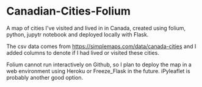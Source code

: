 # Canadian-Cities-Folium
A map of cities I've visited and lived in in Canada, created using folium, python, jupytr notebook and deployed locally with Flask.

The csv data comes from https://simplemaps.com/data/canada-cities and I added columns to denote if I had lived or visited these cities.

Folium cannot run interactively on Github, so I plan to deploy the map in a web environment using Heroku or Freeze_Flask in the future. iPyleaflet is probably another good option.
